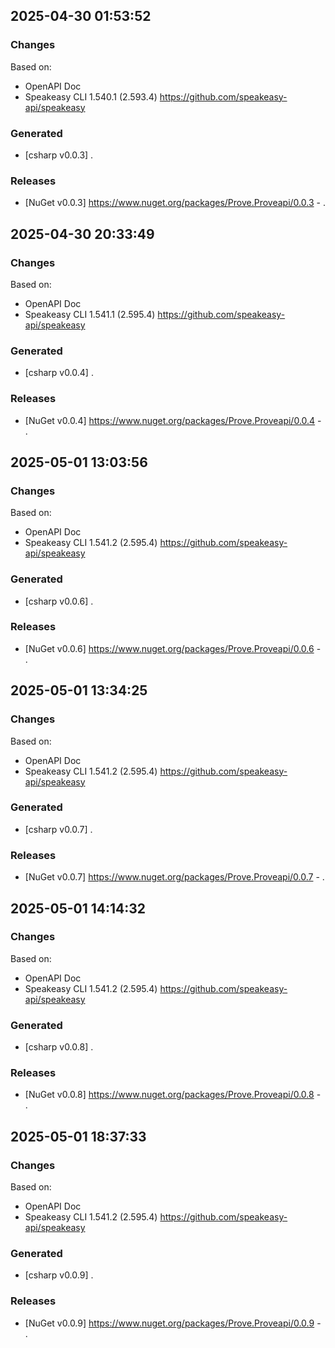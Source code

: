 

## 2025-04-30 01:53:52
### Changes
Based on:
- OpenAPI Doc  
- Speakeasy CLI 1.540.1 (2.593.4) https://github.com/speakeasy-api/speakeasy
### Generated
- [csharp v0.0.3] .
### Releases
- [NuGet v0.0.3] https://www.nuget.org/packages/Prove.Proveapi/0.0.3 - .

## 2025-04-30 20:33:49
### Changes
Based on:
- OpenAPI Doc  
- Speakeasy CLI 1.541.1 (2.595.4) https://github.com/speakeasy-api/speakeasy
### Generated
- [csharp v0.0.4] .
### Releases
- [NuGet v0.0.4] https://www.nuget.org/packages/Prove.Proveapi/0.0.4 - .

## 2025-05-01 13:03:56
### Changes
Based on:
- OpenAPI Doc  
- Speakeasy CLI 1.541.2 (2.595.4) https://github.com/speakeasy-api/speakeasy
### Generated
- [csharp v0.0.6] .
### Releases
- [NuGet v0.0.6] https://www.nuget.org/packages/Prove.Proveapi/0.0.6 - .

## 2025-05-01 13:34:25
### Changes
Based on:
- OpenAPI Doc  
- Speakeasy CLI 1.541.2 (2.595.4) https://github.com/speakeasy-api/speakeasy
### Generated
- [csharp v0.0.7] .
### Releases
- [NuGet v0.0.7] https://www.nuget.org/packages/Prove.Proveapi/0.0.7 - .

## 2025-05-01 14:14:32
### Changes
Based on:
- OpenAPI Doc  
- Speakeasy CLI 1.541.2 (2.595.4) https://github.com/speakeasy-api/speakeasy
### Generated
- [csharp v0.0.8] .
### Releases
- [NuGet v0.0.8] https://www.nuget.org/packages/Prove.Proveapi/0.0.8 - .

## 2025-05-01 18:37:33
### Changes
Based on:
- OpenAPI Doc  
- Speakeasy CLI 1.541.2 (2.595.4) https://github.com/speakeasy-api/speakeasy
### Generated
- [csharp v0.0.9] .
### Releases
- [NuGet v0.0.9] https://www.nuget.org/packages/Prove.Proveapi/0.0.9 - .